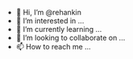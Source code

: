 - 👋 Hi, I’m @rehankin
- 👀 I’m interested in ...
- 🌱 I’m currently learning ...
- 💞️ I’m looking to collaborate on ...
- 📫 How to reach me ...

<!---
rehankin/rehankin is a ✨ special ✨ repository because its `README.md` (this file) appears on your GitHub profile.
You can click the Preview link to take a look at your changes.
--->
